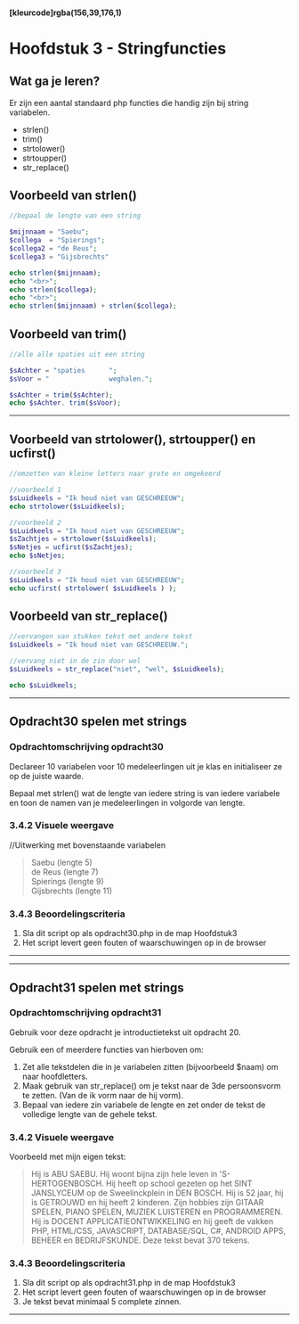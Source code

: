 #### [kleurcode]rgba(156,39,176,1)

# Hoofdstuk 3 - Stringfuncties

## Wat ga je leren?
Er zijn een aantal standaard php functies die handig zijn bij string variabelen.
- strlen()
- trim()
- strtolower()
- strtoupper()
- str_replace()

## Voorbeeld van strlen() 
~~~php
//bepaal de lengte van een string

$mijnnaam = "Saebu";
$collega  = "Spierings";
$collega2 = "de Reus";
$collega3 = "Gijsbrechts"

echo strlen($mijnnaam);
echo "<br>";
echo strlen($collega);
echo "<br>";
echo strlen($mijnnaam) + strlen($collega);

~~~

## Voorbeeld van trim() 
~~~php
//alle alle spaties uit een string

$sAchter = "spaties      ";
$sVoor = "               weghalen.";

$sAchter = trim($sAchter);
echo $sAchter. trim($sVoor);

~~~

---
## Voorbeeld van strtolower(), strtoupper() en ucfirst()
~~~php
//omzetten van kleine letters naar grote en omgekeerd

//voorbeeld 1
$sLuidkeels = "Ik houd niet van GESCHREEUW";
echo strtolower($sLuidkeels);

//voorbeeld 2
$sLuidkeels = "Ik houd niet van GESCHREEUW";
$sZachtjes = strtolower($sLuidkeels);
$sNetjes = ucfirst($sZachtjes);
echo $sNetjes;

//voorbeeld 3
$sLuidkeels = "Ik houd niet van GESCHREEUW";
echo ucfirst( strtolower( $sLuidkeels ) );

~~~

## Voorbeeld van str_replace() 

~~~php
//vervangen van stukken tekst met andere tekst
$sLuidkeels = "Ik houd niet van GESCHREEUW.";

//vervang niet in de zin door wel
$sLuidkeels = str_replace("niet", "wel", $sLuidkeels);

echo $sLuidkeels;

~~~

---

## Opdracht30 spelen met strings
### Opdrachtomschrijving opdracht30

Declareer 10 variabelen voor 10 medeleerlingen uit je klas en initialiseer ze op de juiste waarde.

Bepaal met strlen() wat de lengte van iedere string is van iedere variabele en toon de namen van je medeleerlingen
in volgorde van lengte. 

### 3.4.2 Visuele weergave 
//Uitwerking met bovenstaande variabelen
> Saebu (lengte 5)<br>
> de Reus (lengte 7)<br>
> Spierings (lengte 9)<br>
> Gijsbrechts (lengte 11) 

### 3.4.3 Beoordelingscriteria
1. Sla dit script op als opdracht30.php in de map Hoofdstuk3
2. Het script levert geen fouten of waarschuwingen op in de browser


---
---

## Opdracht31 spelen met strings
### Opdrachtomschrijving opdracht31

Gebruik voor deze opdracht je introductietekst uit opdracht 20.

Gebruik een of meerdere functies van hierboven om:

1. Zet alle tekstdelen die in je variabelen zitten (bijvoorbeeld $naam) om naar hoofdletters.
2. Maak gebruik van str_replace() om je tekst naar de 3de persoonsvorm te zetten. (Van de ik vorm naar de hij vorm).
3. Bepaal van iedere zin variabele de lengte en zet onder de tekst de volledige lengte van de gehele tekst.

### 3.4.2 Visuele weergave 

Voorbeeld met mijn eigen tekst:
> Hij is ABU SAEBU. Hij woont bijna zijn hele leven in 'S-HERTOGENBOSCH. Hij heeft op school gezeten op het SINT JANSLYCEUM op de Sweelinckplein in DEN BOSCH. Hij is 52 jaar, hij is GETROUWD en hij heeft 2 kinderen. Zijn hobbies zijn GITAAR SPELEN, PIANO SPELEN, MUZIEK LUISTEREN en PROGRAMMEREN. Hij is DOCENT APPLICATIEONTWIKKELING en hij geeft de vakken PHP, HTML/CSS, JAVASCRIPT, DATABASE/SQL, C#, ANDROID APPS, BEHEER en BEDRIJFSKUNDE.
Deze tekst bevat 370 tekens.


### 3.4.3 Beoordelingscriteria
1. Sla dit script op als opdracht31.php in de map Hoofdstuk3
2. Het script levert geen fouten of waarschuwingen op in de browser
3. Je tekst bevat minimaal 5 complete zinnen.

---